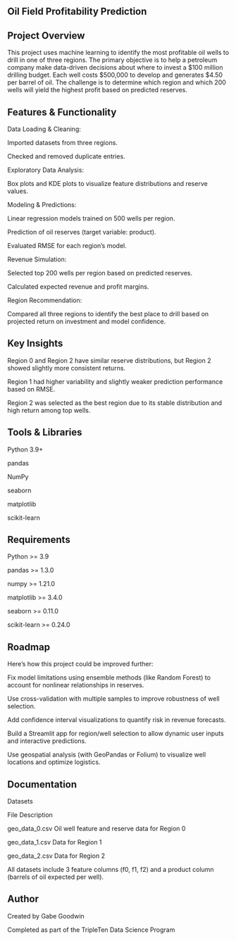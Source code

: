 ## Oil Field Profitability Prediction
## Project Overview
This project uses machine learning to identify the most profitable oil wells to drill in one of three regions. The primary objective is to help a petroleum company make data-driven decisions about where to invest a $100 million drilling budget. Each well costs $500,000 to develop and generates $4.50 per barrel of oil. The challenge is to determine which region and which 200 wells will yield the highest profit based on predicted reserves.

## Features & Functionality
Data Loading & Cleaning:

Imported datasets from three regions.

Checked and removed duplicate entries.

Exploratory Data Analysis:

Box plots and KDE plots to visualize feature distributions and reserve values.

Modeling & Predictions:

Linear regression models trained on 500 wells per region.

Prediction of oil reserves (target variable: product).

Evaluated RMSE for each region’s model.

Revenue Simulation:

Selected top 200 wells per region based on predicted reserves.

Calculated expected revenue and profit margins.

Region Recommendation:

Compared all three regions to identify the best place to drill based on projected return on investment and model confidence.

## Key Insights
Region 0 and Region 2 have similar reserve distributions, but Region 2 showed slightly more consistent returns.

Region 1 had higher variability and slightly weaker prediction performance based on RMSE.

Region 2 was selected as the best region due to its stable distribution and high return among top wells.

## Tools & Libraries
Python 3.9+

pandas

NumPy

seaborn

matplotlib

scikit-learn

## Requirements
Python >= 3.9

pandas >= 1.3.0

numpy >= 1.21.0

matplotlib >= 3.4.0

seaborn >= 0.11.0

scikit-learn >= 0.24.0

## Roadmap
Here’s how this project could be improved further:

Fix model limitations using ensemble methods (like Random Forest) to account for nonlinear relationships in reserves.

Use cross-validation with multiple samples to improve robustness of well selection.

Add confidence interval visualizations to quantify risk in revenue forecasts.

Build a Streamlit app for region/well selection to allow dynamic user inputs and interactive predictions.

Use geospatial analysis (with GeoPandas or Folium) to visualize well locations and optimize logistics.

## Documentation
Datasets

File	Description

geo_data_0.csv	Oil well feature and reserve data for Region 0

geo_data_1.csv	Data for Region 1

geo_data_2.csv	Data for Region 2

All datasets include 3 feature columns (f0, f1, f2) and a product column (barrels of oil expected per well).

## Author
Created by Gabe Goodwin

Completed as part of the TripleTen Data Science Program
